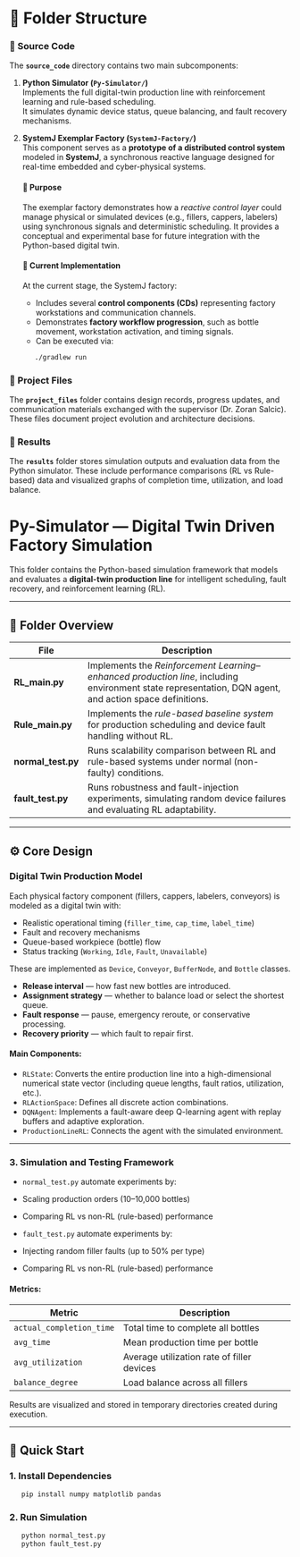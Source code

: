 # 📁 Folder Structure

### 🔹 Source Code
The **`source_code`** directory contains two main subcomponents:

1. **Python Simulator (`Py-Simulator/`)**  
   Implements the full digital-twin production line with reinforcement learning and rule-based scheduling.  
   It simulates dynamic device status, queue balancing, and fault recovery mechanisms.

2. **SystemJ Exemplar Factory (`SystemJ-Factory/`)**  
   This component serves as a **prototype of a distributed control system** modeled in **SystemJ**, a synchronous reactive language designed for real-time embedded and cyber-physical systems.
   #### 🎯 Purpose
    The exemplar factory demonstrates how a *reactive control layer* could manage physical or simulated devices (e.g., fillers, cappers, labelers) using synchronous signals and deterministic scheduling. It provides a conceptual and experimental base for future integration with the Python-based digital twin.
   #### 🧩 Current Implementation
    At the current stage, the SystemJ factory:
    - Includes several **control components (CDs)** representing factory workstations and communication channels.
    - Demonstrates **factory workflow progression**, such as bottle movement, workstation activation, and timing signals.
    - Can be executed via:
     ```bash
        ./gradlew run

### 🔹 Project Files
The **`project_files`** folder contains design records, progress updates, and communication materials exchanged with the supervisor (Dr. Zoran Salcic).
These files document project evolution and architecture decisions.

### 🔹 Results
The **`results`** folder stores simulation outputs and evaluation data from the Python simulator.
These include performance comparisons (RL vs Rule-based) data and visualized graphs of completion time, utilization, and load balance.

# Py-Simulator — Digital Twin Driven Factory Simulation

This folder contains the Python-based simulation framework that models and evaluates a **digital-twin production line** for intelligent scheduling, fault recovery, and reinforcement learning (RL).  

---

## 📂 Folder Overview

| File | Description |
|------|--------------|
| **RL_main.py** | Implements the *Reinforcement Learning–enhanced production line*, including environment state representation, DQN agent, and action space definitions. |
| **Rule_main.py** | Implements the *rule-based baseline system* for production scheduling and device fault handling without RL. |
| **normal_test.py** | Runs scalability comparison between RL and rule-based systems under normal (non-faulty) conditions. |
| **fault_test.py** | Runs robustness and fault-injection experiments, simulating random device failures and evaluating RL adaptability. |

---

## ⚙️ Core Design

### **Digital Twin Production Model**
Each physical factory component (fillers, cappers, labelers, conveyors) is modeled as a digital twin with:
- Realistic operational timing (`filler_time`, `cap_time`, `label_time`)
- Fault and recovery mechanisms
- Queue-based workpiece (bottle) flow
- Status tracking (`Working`, `Idle`, `Fault`, `Unavailable`)

These are implemented as `Device`, `Conveyor`, `BufferNode`, and `Bottle` classes.

- **Release interval** — how fast new bottles are introduced.
- **Assignment strategy** — whether to balance load or select the shortest queue.
- **Fault response** — pause, emergency reroute, or conservative processing.
- **Recovery priority** — which fault to repair first.

#### Main Components:
- `RLState`: Converts the entire production line into a high-dimensional numerical state vector (including queue lengths, fault ratios, utilization, etc.).
- `RLActionSpace`: Defines all discrete action combinations.
- `DQNAgent`: Implements a fault-aware deep Q-learning agent with replay buffers and adaptive exploration.
- `ProductionLineRL`: Connects the agent with the simulated environment.

---

### 3. **Simulation and Testing Framework**
- `normal_test.py` automate experiments by:
- Scaling production orders (10–10,000 bottles)
- Comparing RL vs non-RL (rule-based) performance

- `fault_test.py` automate experiments by:
- Injecting random filler faults (up to 50% per type)
- Comparing RL vs non-RL (rule-based) performance

#### Metrics:
| Metric | Description |
|---------|-------------|
| `actual_completion_time` | Total time to complete all bottles |
| `avg_time` | Mean production time per bottle |
| `avg_utilization` | Average utilization rate of filler devices |
| `balance_degree` | Load balance across all fillers |

Results are visualized and stored in temporary directories created during execution.

---

## 🚀 Quick Start

### 1. **Install Dependencies**
   ```bash
      pip install numpy matplotlib pandas
   ```

### 2. **Run Simulation**
   ```bash
      python normal_test.py
      python fault_test.py
   ```
